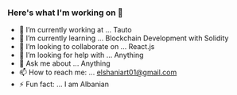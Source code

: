 ### Here's what I'm working on 👋




- 🔭 I’m currently working at ... Tauto
- 🌱 I’m currently learning ... Blockchain Development with Solidity
- 👯 I’m looking to collaborate on ... React.js
- 🤔 I’m looking for help with ... Anything
- 💬 Ask me about ... Anything
- 📫 How to reach me: ... elshaniart01@gmail.com
- ⚡ Fun fact: ... I am Albanian

